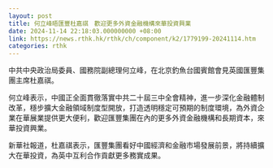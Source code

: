```yaml
---
layout: post
title: 何立峰晤匯豐杜嘉祺　歡迎更多外資金融機構來華投資興業
date: 2024-11-14 22:18:03.000000000 +08:00
link: https://news.rthk.hk/rthk/ch/component/k2/1779199-20241114.htm
categories: rthk
---
```


中共中央政治局委員、國務院副總理何立峰，在北京釣魚台國賓館會見英國匯豐集團主席杜嘉祺。

何立峰表示，中國正全面貫徹落實中共二十屆三中全會精神，進一步深化金融體制改革，穩步擴大金融領域制度型開放，打造透明穩定可預期的制度環境，為外資企業在華展業提供更大便利，歡迎匯豐集團在內的更多外資金融機構和長期資本，來華投資興業。

新華社報道，杜嘉祺表示，匯豐集團看好中國經濟和金融市場發展前景，將持續擴大在華投資，為英中互利合作貢獻更多務實成果。
